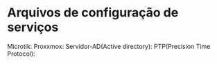 # Arquivos de configuração de serviços 

Microtik:
Proxxmox:
Servidor-AD(Active directory):
PTP(Precision Time Protocol):
